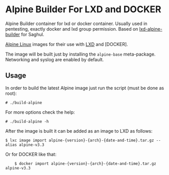 
# Alpine Builder For LXD and DOCKER


Alpine Builder container for lxd or docker container. Usually used in pentesting, exactly docker and lxd group permission.
Based on [lxd-alpine-builder](https://github.com/saghul/lxd-alpine-builder/) for Saghul.

[Alpine Linux](http://alpinelinux.org/)
images for their use with [LXD](https://linuxcontainers.org/lxd/) and [DOCKER].

The image will be built just by installing the `alpine-base` meta-package.
Networking and syslog are enabled by default.


## Usage

In order to build the latest Alpine image just run the script (must be done
as root):

    # ./build-alpine

For more options check the help:

    # ./build-alpine -h

After the image is built it can be added as an image to LXD as follows:

    $ lxc image import alpine-{version}-{arch}-{date-and-time}.tar.gz --alias alpine-v3.3

Or for DOCKER like that:

		$ docker import alpine-{version}-{arch}-{date-and-time}.tar.gz alpine-v3.3


